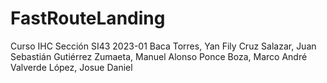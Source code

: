 # FastRouteLanding
Curso IHC Sección SI43 2023-01
Baca Torres, Yan Fily
Cruz Salazar, Juan Sebastián
Gutiérrez Zumaeta, Manuel Alonso
Ponce Boza, Marco André
Valverde López, Josue Daniel
